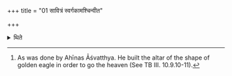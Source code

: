 +++
title = "01 सावित्रं स्वर्गकामश्चिन्वीत"

+++

<details><summary>थिते</summary>

1. (The sacrificer) desirous of obtaining heaven[^1] should build (the fire-altar) of the size of sun(with bricks).  

[^1]: As was done by Ahīnas Āśvatthya. He built the altar of the shape of golden eagle in order to go the heaven (See TB III. 10.9.10-11).  
</details>
